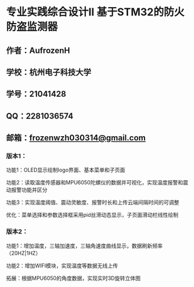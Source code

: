 # 专业实践综合设计II 基于STM32的防火防盗监测器
## 作者：AufrozenH
## 学校：杭州电子科技大学
## 学号：21041428
## QQ：2281036574
## 邮箱：frozenwzh030314@gmail.com
### 版本1：
功能1：OLED显示绘制logo界面、基本菜单和子页面

功能2：读取温度传感器和MPU6050陀螺仪的数据并可视化，实现温度报警和震动报警功能并区分

功能3：实现温度阈值、震动灵敏度、报警时长和上传云端间隔时间的可调整

优化：菜单选择和参数选择框采用pid丝滑动态显示，子页面滑动栏线性绘制

### 版本2：
功能1：增加温度，三轴加速度，三轴角速度曲线显示，数据刷新频率（20HZ|1HZ）

功能2：增加WIFI模块，实现温度等数据无线上传

拓展：根据MPU6050的角度数据，实现实时3D旋转立体图
